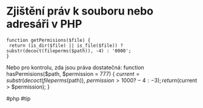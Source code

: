 <!--
title: Zjištění práv k souboru nebo adresáři v PHP
date: 5.9.2012 12:43:05
author: Roman Ožana <ozana@omdesign.cz>
tags: PHP, tip
-->


# Zjištění práv k souboru nebo adresáři v PHP

    function getPermisions($file) {
     return (is_dir($file) || is_file($file)) ? substr(decoct(fileperms($path)), -4) : '0000';
    }


 Nebo pro kontrolu, zda jsou práva dostatečná: 
    function hasPermisions($path, $permission = 777) {
     $current = substr(decoct(fileperms($path)), $permission > 1000 ? -4 : -3);
     return ($current > $permission);
    }


 #php #tip